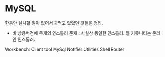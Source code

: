 MySQL
=====

한동안 설치할 일이 없어서 까먹고 있었던 것들을 정리.

* 비 상용버전에 두개의 인스톨러 존재
  : 사실상 동일한 인스톨러. 웹 커뮤니티는 온라인 인스톨러.


Workbench: Client tool
MySql Notifier
Utilities
Shell
Router
